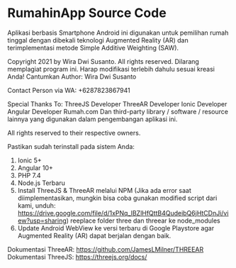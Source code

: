 # RumahinApp Source Code
Aplikasi berbasis Smartphone Android ini digunakan untuk pemilihan rumah tinggal dengan dibekali teknologi Augmented Reality (AR) dan terimplementasi metode Simple Additive Weighting (SAW).

Copyright 2021 by Wira Dwi Susanto. All rights reserved.
Dilarang memplagiat program ini.
Harap modifikasi terlebih dahulu sesuai kreasi Anda!
Cantumkan Author: Wira Dwi Susanto

Contact Person via WA: +6287823867941

Special Thanks To:
ThreeJS Developer
ThreeAR Developer
Ionic Developer
Angular Developer
Rumah.com
Dan third-party library / software / resource lainnya yang digunakan dalam pengembangan aplikasi ini.

All rights reserved to their respective owners.

Pastikan sudah terinstall pada sistem Anda:

1. Ionic 5+
2. Angular 10+
3. PHP 7.4
4. Node.js Terbaru
5. Install ThreeJS & ThreeAR melalui NPM (Jika ada error saat diimplementasikan, mungkin bisa coba gunakan modified script dari kami, unduh: https://drive.google.com/file/d/1xPNq_lBZlHfQttB4QudeibQ6jHtCDnJi/view?usp=sharing) reeplace folder three dan threear ke node_modules
6. Update Android WebView ke versi terbaru di Google Playstore agar Augmented Reality (AR) dapat berjalan dengan baik.

Dokumentasi ThreeAR: https://github.com/JamesLMilner/THREEAR
Dokumentasi ThreeJS: https://threejs.org/docs/
